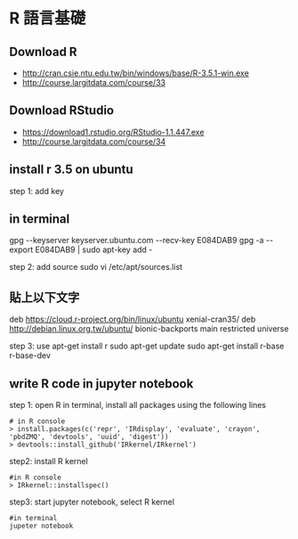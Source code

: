 ﻿# R 語言基礎

## Download R
- http://cran.csie.ntu.edu.tw/bin/windows/base/R-3.5.1-win.exe
- http://course.largitdata.com/course/33

## Download RStudio
- https://download1.rstudio.org/RStudio-1.1.447.exe 
- http://course.largitdata.com/course/34

## install r 3.5 on ubuntu
step 1: add key
## in terminal
gpg --keyserver keyserver.ubuntu.com --recv-key E084DAB9
gpg -a --export E084DAB9 | sudo apt-key add -

step 2: add source
sudo vi /etc/apt/sources.list
## 貼上以下文字
deb https://cloud.r-project.org/bin/linux/ubuntu xenial-cran35/
deb http://debian.linux.org.tw/ubuntu/ bionic-backports main restricted universe

step 3: use apt-get install r
sudo apt-get update
sudo apt-get install r-base r-base-dev


## write R code in jupyter notebook
step 1: open R in terminal, install all packages using the following lines
```
# in R console
> install.packages(c('repr', 'IRdisplay', 'evaluate', 'crayon', 'pbdZMQ', 'devtools', 'uuid', 'digest'))
> devtools::install_github('IRkernel/IRkernel')
```

step2: install R kernel
```
#in R console
> IRkernel::installspec()
```

step3: start jupyter notebook, select R kernel
```
#in terminal
jupeter notebook
```
